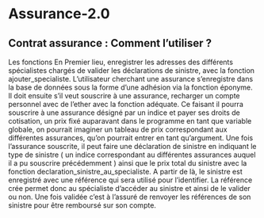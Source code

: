 # Assurance-2.0
## Contrat assurance : Comment l’utiliser ?
Les fonctions 
En Premier lieu, enregistrer les adresses des différents spécialistes chargés de valider les déclarations de sinistre, avec la fonction ajouter_specialiste.
L’utilisateur cherchant une assurance s’enregistre dans la base de données sous la forme d’une adhésion via la fonction éponyme. Il doit ensuite s’il veut souscrire à une assurance, recharger un compte personnel avec de l’ether avec la fonction adéquate. Ce faisant il pourra souscrire à une assurance désigné par un indice et payer ses droits de cotisation, un prix fixé auparavant dans le programme en tant que variable globale, on pourrait imaginer un tableau de prix correspondant aux différentes assurances, qu’on pourrait entrer en tant qu’argument. Une fois  l’assurance souscrite, il peut faire une déclaration de sinistre en indiquant le type de sinistre ( un indice correspondant au différentes assurances auquel il a pu souscrire précédemment ) ainsi que le prix total du sinistre avec la fonction declaration_sinistre_au_specialiste. A partir de là, le sinistre est enregistré avec une référence qui sera utilisé pour l’identifier. La référence crée permet donc au spécialiste d’accéder au sinistre et ainsi de le valider ou non. Une fois validée c’est à l’assuré de renvoyer les références de son sinistre pour être remboursé sur son compte. 

